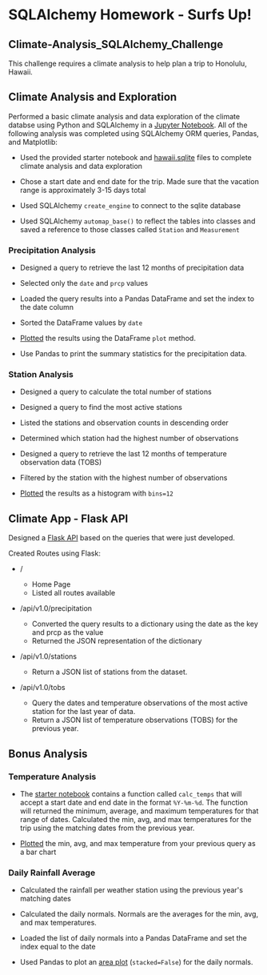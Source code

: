 # SQLAlchemy Homework - Surfs Up!

## Climate-Analysis_SQLAlchemy_Challenge

This challenge requires a climate analysis to help plan a trip to Honolulu, Hawaii.

## Climate Analysis and Exploration
Performed a basic climate analysis and data exploration of the climate databse using Python and SQLAlchemy in a [Jupyter Notebook](https://github.com/SusanCThomas/Climate-Analysis_SQLAlchemy_Challenge/blob/main/climate_starter.ipynb). All of the following analysis was completed using SQLAlchemy ORM queries, Pandas, and Matplotlib:

* Used the provided starter notebook and [hawaii.sqlite](https://github.com/SusanCThomas/Climate-Analysis_SQLAlchemy_Challenge/tree/main/Resources) files to complete climate analysis and data exploration

* Chose a start date and end date for the trip. Made sure that the vacation range is approximately 3-15 days total

* Used SQLAlchemy `create_engine` to connect to the sqlite database

* Used SQLAlchemy `automap_base()` to reflect the tables into classes and saved a reference to those classes called `Station` and `Measurement`

### Precipitation Analysis

* Designed a query to retrieve the last 12 months of precipitation data

* Selected only the `date` and `prcp` values

* Loaded the query results into a Pandas DataFrame and set the index to the date column

* Sorted the DataFrame values by `date`

* [Plotted](https://github.com/SusanCThomas/Climate-Analysis_SQLAlchemy_Challenge/blob/main/Images/12_Months_Precip.png) the results using the DataFrame `plot` method.


* Use Pandas to print the summary statistics for the precipitation data.

### Station Analysis

* Designed a query to calculate the total number of stations

* Designed a query to find the most active stations

* Listed the stations and observation counts in descending order

* Determined which station had the highest number of observations

* Designed a query to retrieve the last 12 months of temperature observation data (TOBS)

* Filtered by the station with the highest number of observations

* [Plotted](https://github.com/SusanCThomas/Climate-Analysis_SQLAlchemy_Challenge/blob/main/Images/temp_observe.png) the results as a histogram with `bins=12`

## Climate App - Flask API
Designed a [Flask API](https://github.com/SusanCThomas/Climate-Analysis_SQLAlchemy_Challenge/blob/main/climate.py) based on the queries that were just developed. 

Created Routes using Flask:
* /
    * Home Page
    * Listed all routes available
    
* /api/v1.0/precipitation
    * Converted the query results to a dictionary using the date as the key and prcp as the value
    * Returned the JSON representation of the dictionary
    
* /api/v1.0/stations
    * Return a JSON list of stations from the dataset.
    
* /api/v1.0/tobs
    * Query the dates and temperature observations of the most active station for the last year of data.
    * Return a JSON list of temperature observations (TOBS) for the previous year.

## Bonus Analysis

### Temperature Analysis 

* The [starter notebook](https://github.com/SusanCThomas/Climate-Analysis_SQLAlchemy_Challenge/blob/main/climate_starter.ipynb) contains a function called `calc_temps` that will accept a start date and end date in the format `%Y-%m-%d`. The function will returned the minimum, average, and maximum temperatures for that range of dates. Calculated the min, avg, and max temperatures for the trip using the matching dates from the previous year.

* [Plotted](https://github.com/SusanCThomas/Climate-Analysis_SQLAlchemy_Challenge/blob/main/Images/avg_trip_temp.png) the min, avg, and max temperature from your previous query as a bar chart

### Daily Rainfall Average

* Calculated the rainfall per weather station using the previous year's matching dates

* Calculated the daily normals. Normals are the averages for the min, avg, and max temperatures.

* Loaded the list of daily normals into a Pandas DataFrame and set the index equal to the date

* Used Pandas to plot an [area plot](https://github.com/SusanCThomas/Climate-Analysis_SQLAlchemy_Challenge/blob/main/Images/daily_normals.png) (`stacked=False`) for the daily normals.
